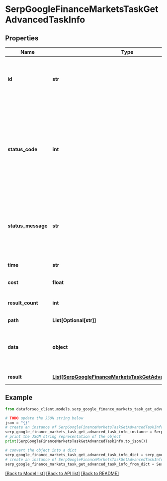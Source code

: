 # SerpGoogleFinanceMarketsTaskGetAdvancedTaskInfo


## Properties

Name | Type | Description | Notes
------------ | ------------- | ------------- | -------------
**id** | **str** | task identifier unique task identifier in our system in the UUID format | [optional] 
**status_code** | **int** | status code of the task generated by DataForSEO, can be within the following range: 10000-60000 you can find the full list of the response codes here | [optional] 
**status_message** | **str** | informational message of the task you can find the full list of general informational messages here | [optional] 
**time** | **str** | execution time, seconds | [optional] 
**cost** | **float** | total tasks cost, USD | [optional] 
**result_count** | **int** | number of elements in the result array | [optional] 
**path** | **List[Optional[str]]** | URL path | [optional] 
**data** | **object** | contains the same parameters that you specified in the POST request | [optional] 
**result** | [**List[SerpGoogleFinanceMarketsTaskGetAdvancedResultInfo]**](SerpGoogleFinanceMarketsTaskGetAdvancedResultInfo.md) | array of results | [optional] 

## Example

```python
from dataforseo_client.models.serp_google_finance_markets_task_get_advanced_task_info import SerpGoogleFinanceMarketsTaskGetAdvancedTaskInfo

# TODO update the JSON string below
json = "{}"
# create an instance of SerpGoogleFinanceMarketsTaskGetAdvancedTaskInfo from a JSON string
serp_google_finance_markets_task_get_advanced_task_info_instance = SerpGoogleFinanceMarketsTaskGetAdvancedTaskInfo.from_json(json)
# print the JSON string representation of the object
print(SerpGoogleFinanceMarketsTaskGetAdvancedTaskInfo.to_json())

# convert the object into a dict
serp_google_finance_markets_task_get_advanced_task_info_dict = serp_google_finance_markets_task_get_advanced_task_info_instance.to_dict()
# create an instance of SerpGoogleFinanceMarketsTaskGetAdvancedTaskInfo from a dict
serp_google_finance_markets_task_get_advanced_task_info_from_dict = SerpGoogleFinanceMarketsTaskGetAdvancedTaskInfo.from_dict(serp_google_finance_markets_task_get_advanced_task_info_dict)
```
[[Back to Model list]](../README.md#documentation-for-models) [[Back to API list]](../README.md#documentation-for-api-endpoints) [[Back to README]](../README.md)


